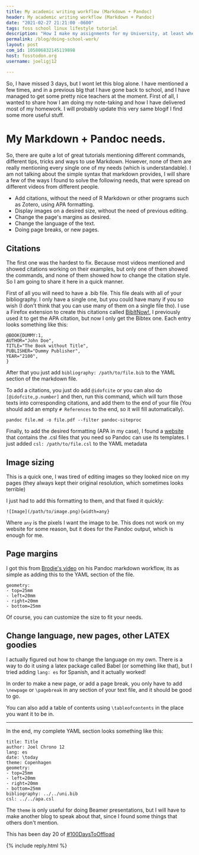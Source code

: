 ```yaml
---
title: My academic writing workflow (Markdown + Pandoc)
header: My academic writing workflow (Markdown + Pandoc)
date: "2021-02-27 21:21:00 -0600"
tags: foss school linux lifestyle tutorial 
description: "How I make my assignments for my University, at least when they don't make me write everything by hand for some weird reason."
permalink: /blog/doing-school-work/
layout: post
com_id: 105806832145119898
host: fosstodon.org
username: joeligj12

---
```


So, I have missed 3 days, but I wont let this blog alone. I have mentioned a few times, and in a previous blg that I have gone back to school, and I have managed to get some pretty nice teachers at the moment. First of all, I wanted to share how I am doing my note-taking and how I have delivered most of my homework. I will probably update this very same blogif I find some more useful stuff.

# My Markdown + Pandoc needs.

So, there are quite a lot of great tutorials mentioning different commands, different tips, tricks and ways to use Markdown. However, none of them are really mentioning every single one of my needs (which is understandable). I am not talking about the simple syntax that markdown provides, I will share a few of the ways I found to solve the following needs, that were spread on different videos from different people.

* Add citations, without the need of R Markdown or other programs such as Zotero, using APA formatting.
* Display images on a desired size, without the need of previous editing.
* Change the page's margins as desired.
* Change the language of the text.
* Doing page breaks, or new pages.

## Citations

The first one was the hardest to fix. Because most videos mentioned and showed citations working on their examples, but only one of them showed the commands, and none of them showed how to change the citation style. So I am going to share it here in a quick manner. 

First of all you will need to have a .bib file. This file deals with all of your bibliography. I only have a single one, but you could have many if you so wish (I don't think that you can use many of them on a single file tho). I use a Firefox extension to create this citations called [BibItNow!](https://addons.mozilla.org/en-US/firefox/addon/bibitnow/), I previously used it to get the APA citation, but now I only get the Bibtex one. Each entry looks something like this:

```
@BOOK{DUMMY:1,
AUTHOR="John Doe",
TITLE="The Book without Title",
PUBLISHER="Dummy Publisher",
YEAR="2100",
}
```

After that you just add `bibliography: /path/to/file.bib` to the YAML section of the markdown file.

To add a citations, you just do add `@idofcite` or you can also do `[@idofcite,p.number]` and then, run this command, which will turn those texts into corresponding citations, and add them to the end of your file (You should add an empty `# References` to the end, so it will fill automatically).

```
pandoc file.md -o file.pdf --filter pandoc-siteproc
```

 Finally, to add the desired formatting (APA in my case), I found a [website](https://editor.citationstyles.org/) that contains the .csl files that you need so Pandoc can use its templates. I just added `csl: /path/to/file.csl` to the YAML metadata

## Image sizing

This is a quick one, I was tired of editing images so they looked nice on my pages (they always kept their original resolution, which sometimes looks terrible)

I just had to add this formatting to them, and that fixed it quickly:

```
![Image](/path/to/image.png){width=any}
```

Where `any` is the pixels I want the image to be. This does not work on my website for some reason, but it does for the Pandoc output, which is enough for me.

## Page margins

I got this from [Brodie's video](https://youtu.be/lMIlNsi3eAY) on his Pandoc markdown workflow, its as simple as adding this to the YAML section of the file.

```
geometry:
- top=25mm
- left=20mm
- right=20mm
- bottom=25mm
```

Of course, you can customize the size to fit your needs.

## Change language, new pages, other LATEX goodies

I actually figured out how to change the language on my own. There is a way to do it using a latex package called Babel (or something like that), but I tried adding `lang: es` for Spanish, and it actually worked!

In order to make a new page, or add a page break, you only have to add `\newpage` or `\pagebreak` in any section of your text file, and it should be good to go.

You can also add a table of contents using `\tableofcontents` in the place you want it to be in.

---

In the end, my complete YAML section looks something like this:

```
title: Title
author: Joel Chrono 12
lang: es
date: \today
theme: Copenhagen
geometry:
- top=25mm
- left=20mm
- right=20mm
- bottom=25mm
bibliography: ../../uni.bib 
csl: ../../apa.csl
```

The `theme` is only useful for doing Beamer presentations, but I will have to make another blog to speak about that, since I found some things that others don't mention.

This has been day 20 of [#100DaysToOffload](https://100daystooffload.com)



{% include reply.html %}
